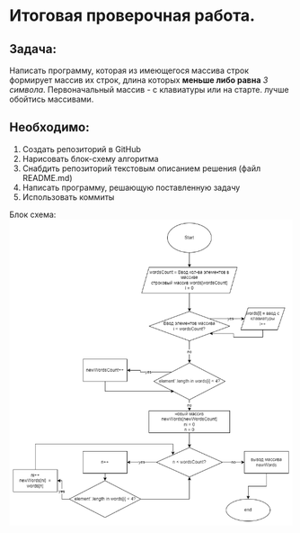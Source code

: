 # Итоговая проверочная работа.

## Задача:
Написать программу, которая из имеющегося массива строк формирует массив их строк, длина которых **меньше либо равна** *3 символа*. Первоначальный массив - с клавиатуры или на старте. лучше обойтись массивами.

## Необходимо:
1. Создать репозиторий в GitHub
2. Нарисовать блок-схему алгоритма
3. Снабдить репозиторий текстовым описанием решения (файл README.md)
4. Написать программу, решающую поставленную задачу
5. Использовать коммиты

Блок схема:
![Блок-схема](test01.png)